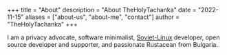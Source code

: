 +++
title = "About"
description = "About TheHolyTachanka"
date = "2022-11-15"
aliases = ["about-us", "about-me", "contact"]
author = "TheHolyTachanka"
+++

I am a privacy advocate, software minimalist, [Soviet-Linux](sovietlinux.ml) developer, open source developer and supporter, and passionate Rustacean from Bulgaria.